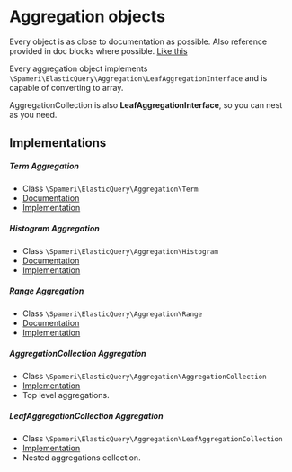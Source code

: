 # Aggregation objects

Every object is as close to documentation as possible. Also reference provided in doc blocks where possible.
[Like this](https://github.com/Spameri/ElasticQuery/blob/master/src/Aggregation/Term.php#L7)

Every aggregation object implements `\Spameri\ElasticQuery\Aggregation\LeafAggregationInterface` and is capable of converting to array.

AggregationCollection is also **LeafAggregationInterface**, so you can nest as you need.

## Implementations
##### Term Aggregation
- Class `\Spameri\ElasticQuery\Aggregation\Term`
- [Documentation](https://www.elastic.co/guide/en/elasticsearch/reference/current/search-aggregations-bucket-terms-aggregation.html)
- [Implementation](https://github.com/Spameri/ElasticQuery/blob/master/src/Aggregation/Term.php)

##### Histogram Aggregation
- Class `\Spameri\ElasticQuery\Aggregation\Histogram`
- [Documentation](https://www.elastic.co/guide/en/elasticsearch/reference/current/search-aggregations-bucket-histogram-aggregation.html)
- [Implementation](https://github.com/Spameri/ElasticQuery/blob/master/src/Aggregation/Histogram.php)

##### Range Aggregation
- Class `\Spameri\ElasticQuery\Aggregation\Range`
- [Documentation](https://www.elastic.co/guide/en/elasticsearch/reference/current/search-aggregations-bucket-range-aggregation.html)
- [Implementation](https://github.com/Spameri/ElasticQuery/blob/master/src/Aggregation/Range.php)

##### AggregationCollection Aggregation
- Class `\Spameri\ElasticQuery\Aggregation\AggregationCollection`
- [Implementation](https://github.com/Spameri/ElasticQuery/blob/master/src/Aggregation/AggregationCollection.php)
- Top level aggregations.

##### LeafAggregationCollection Aggregation
- Class `\Spameri\ElasticQuery\Aggregation\LeafAggregationCollection`
- [Implementation](https://github.com/Spameri/ElasticQuery/blob/master/src/Aggregation/LeafAggregationCollection.php)
- Nested aggregations collection.